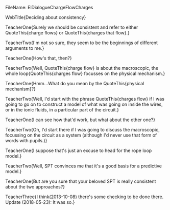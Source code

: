 FileName: ElDialogueChargeFlowCharges

WebTitle{Deciding about consistency}

TeacherOne{Surely we should be consistent and refer to either QuoteThis{charge flows} or QuoteThis{charges that flow}.}

TeacherTwo{I'm not so sure, they seem to be the  beginnings of different arguments to me.}

TeacherOne{How's that, then?}

TeacherTwo{Well, QuoteThis{charge flow} is about the macroscopic, the whole loop{QuoteThis{charges flow} focusses on the physical mechanism.}

TeacherOne{Hmm...What do you mean by the QuoteThis{physical mechanism}?}

TeacherTwo{Well, I'd start with the phrase QuoteThis{charges flow} if I was going to go on to construct a model of what was going on inside the wires, or in the ionic fluids, in a particular part of the circuit.}

TeacherOne{I can see how that'd work, but what about the other one?}

TeacherTwo{Oh, I'd start there if I was going to discuss the macroscopic, focussing on the circuit as a system (although I'd never use that form of words with pupils.)}

TeacherOne{I suppose that's just an excuse to head for the rope loop model.}

TeacherTwo{Well, SPT convinces me that it's a good basis for a predictive model.}

TeacherOne{But are you sure that your beloved SPT is really consistent about the two approaches?}

TeacherThree{I think(2013-10-08) there's some checking to be done there. Update (2018-05-23): It was so.}
